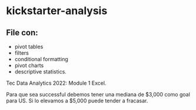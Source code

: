 # kickstarter-analysis
## File con:
* pivot tables
* filters
* conditional formatting
* pivot charts
* descriptive statistics.

Tec Data Analytics 2022: Module 1 Excel.

Para que sea successful debemos tener una mediana de $3,000 como goal para US. Si lo elevamos a $5,000 puede tender a fracasar.
